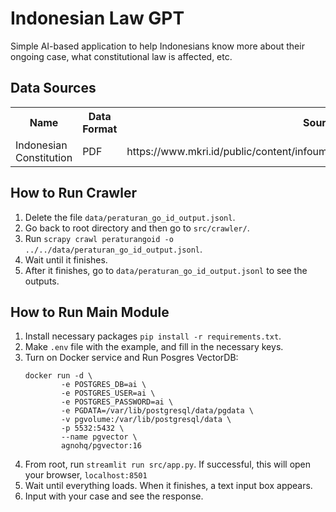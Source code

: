 # Indonesian Law GPT
Simple AI-based application to help Indonesians know more about their ongoing case, what constitutional law is affected, etc.

## Data Sources
<table>
    <tr>
        <th>Name</th><th>Data Format</th><th>Source</th>
    </tr><tr>
        <td>Indonesian Constitution</td><td>PDF</td><td>https://www.mkri.id/public/content/infoumum/regulation/pdf/UUD45%20ASLI.pdf</td>
    </tr>
</table>

## How to Run Crawler
1. Delete the file `data/peraturan_go_id_output.jsonl`.
2. Go back to root directory and then go to `src/crawler/`.
3. Run `scrapy crawl peraturangoid -o ../../data/peraturan_go_id_output.jsonl`.
4. Wait until it finishes.
5. After it finishes, go to `data/peraturan_go_id_output.jsonl` to see the outputs.

## How to Run Main Module
1. Install necessary packages `pip install -r requirements.txt`.
2. Make `.env` file with the example, and fill in the necessary keys.
3. Turn on Docker service and Run Posgres VectorDB:
    ```shell
    docker run -d \
            -e POSTGRES_DB=ai \
            -e POSTGRES_USER=ai \
            -e POSTGRES_PASSWORD=ai \
            -e PGDATA=/var/lib/postgresql/data/pgdata \
            -v pgvolume:/var/lib/postgresql/data \
            -p 5532:5432 \
            --name pgvector \
            agnohq/pgvector:16
    ```
4. From root, run `streamlit run src/app.py`. If successful, this will open your browser, `localhost:8501`
5. Wait until everything loads. When it finishes, a text input box appears.
6. Input with your case and see the response.
